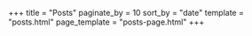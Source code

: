 +++
title = "Posts"
paginate_by = 10
sort_by = "date"
template = "posts.html"
page_template = "posts-page.html"
+++